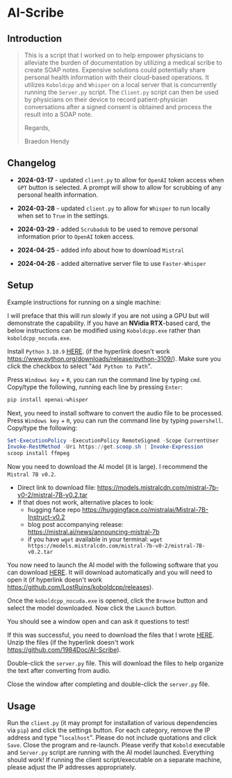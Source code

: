 # AI-Scribe

## Introduction

> This is a script that I worked on to help empower physicians to alleviate the burden of documentation by utilizing a medical scribe to create SOAP notes.  Expensive solutions could potentially share personal health information with their cloud-based operations.  It utilizes `Koboldcpp` and `Whisper` on a local server that is concurrently running the `Server.py` script.  The `Client.py` script can then be used by physicians on their device to record patient-physician conversations after a signed consent is obtained and process the result into a SOAP note.
> 
> Regards,
> 
> Braedon Hendy

## Changelog

- **2024-03-17** - updated `client.py` to allow for `OpenAI` token access when `GPT` button is selected.  A prompt will show to allow for scrubbing of any personal health information.

- **2024-03-28** - updated `client.py` to allow for `Whisper` to run locally when set to `True` in the settings.

- **2024-03-29** - added `Scrubadub` to be used to remove personal information prior to `OpenAI` token access.
- **2024-04-25** - added info about how to download `Mistral`

- **2024-04-26** - added alternative server file to use `Faster-Whisper`

## Setup

Example instructions for running on a single machine:

I will preface that this will run slowly if you are not using a GPU but will demonstrate the capability.  If you have an **NVidia RTX**-based card, the below instructions can be modified using `Koboldcpp.exe` rather than `koboldcpp_nocuda.exe`.

Install `Python` `3.10.9` [HERE](https://www.python.org/downloads/release/python-3109/).  (if the hyperlink doesn't work https://www.python.org/downloads/release/python-3109/).  Make sure you click the checkbox to select "`Add Python to Path`".

Press `Windows key` + `R`, you can run the command line by typing `cmd`.  Copy/type the following, running each line by pressing `Enter`: 

```sh
pip install openai-whisper
```

Next, you need to install software to convert the audio file to be processed.  Press `Windows key` + `R`, you can run the command line by typing `powershell`.  Copy/type the following:

```powershell
Set-ExecutionPolicy -ExecutionPolicy RemoteSigned -Scope CurrentUser
Invoke-RestMethod -Uri https://get.scoop.sh | Invoke-Expression
scoop install ffmpeg
```

Now you need to download the AI model (it is large).  I recommend the `Mistral 7B v0.2`.

- Direct link to download file: https://models.mistralcdn.com/mistral-7b-v0-2/mistral-7B-v0.2.tar 
- If that does not work, alternative places to look:
  - hugging face repo https://huggingface.co/mistralai/Mistral-7B-Instruct-v0.2
  - blog post accompanying release: https://mistral.ai/news/announcing-mistral-7b
  - if you have `wget` available in your terminal: `wget https://models.mistralcdn.com/mistral-7b-v0-2/mistral-7B-v0.2.tar` 

You now need to launch the AI model with the following software that you can download [HERE](https://github.com/LostRuins/koboldcpp/releases).  It will download automatically and you will need to open it (if hyperlink doesn't work https://github.com/LostRuins/koboldcpp/releases). 

Once the `koboldcpp_nocuda.exe` is opened, click the `Browse` button and select the model downloaded.  Now click the `Launch` button.

You should see a window open and can ask it questions to test!

If this was successful, you need to download the files that I wrote [HERE](https://github.com/1984Doc/AI-Scribe).  Unzip the files (if the hyperlink doesn't work https://github.com/1984Doc/AI-Scribe).

Double-click the `server.py` file.  This will download the files to help organize the text after converting from audio.

Close the window after completing and double-click the `server.py` file.

## Usage

Run the `client.py` (it may prompt for installation of various dependencies via `pip`) and click the settings button.  For each category, remove the IP address and type "`localhost`".  Please do not include quotations and click `Save`.  Close the program and re-launch.  Please verify that `Kobold` executable and `Server.py` script are running with the AI model launched.  Everything should work!  If running the client script/executable on a separate machine, please adjust the IP addresses appropriately. 
